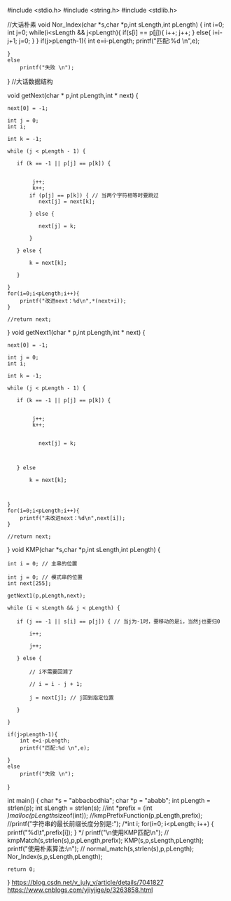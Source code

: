 #include <stdio.h>
#include <string.h>
#include <stdlib.h>

//大话朴素
void Nor_Index(char *s,char *p,int sLength,int pLength)
{
    int i=0;
    int j=0;
    while(i<sLength && j<pLength){
        if(s[i] == p[j]){
            i++;
            j++;
        }
        else{
            i=i-j+1;
            j=0;
        }
    }
    if(j>pLength-1){
        int e=i-pLength;
        printf("匹配:%d \n",e);

    }
    else
        printf("失败 \n");

}
//大话数据结构

void getNext(char * p,int pLength,int * next) {

    next[0] = -1;

    int j = 0;
    int i;

    int k = -1;

    while (j < pLength - 1) {

       if (k == -1 || p[j] == p[k]) {


            j++;
            k++;
           if (p[j] == p[k]) { // 当两个字符相等时要跳过
              next[j] = next[k];

           } else {

              next[j] = k;

           }

       } else {

           k = next[k];

       }

    }
    for(i=0;i<pLength;i++){
        printf("改进next：%d\n",*(next+i));
    }

    //return next;

}
void getNext1(char * p,int pLength,int * next) {

    next[0] = -1;

    int j = 0;
    int i;

    int k = -1;

    while (j < pLength - 1) {

       if (k == -1 || p[j] == p[k]) {


            j++;
            k++;


              next[j] = k;



       } else

           k = next[k];



    }
    for(i=0;i<pLength;i++){
        printf("未改进next：%d\n",next[i]);
    }

    //return next;

}
 void KMP(char *s,char *p,int sLength,int pLength) {


    int i = 0; // 主串的位置

    int j = 0; // 模式串的位置
    int next[255];

    getNext1(p,pLength,next);

    while (i < sLength && j < pLength) {

       if (j == -1 || s[i] == p[j]) { // 当j为-1时，要移动的是i，当然j也要归0

           i++;

           j++;

       } else {

           // i不需要回溯了

           // i = i - j + 1;

           j = next[j]; // j回到指定位置

       }

    }

    if(j>pLength-1){
        int e=i-pLength;
        printf("匹配:%d \n",e);

    }
    else
        printf("失败 \n");

}




int main()
{
    char *s = "abbacbcdhia";
    char *p = "ababb";
    int pLength = strlen(p);
    int sLength = strlen(s);
    //int *prefix = (int *)malloc(pLength*sizeof(int));
    //kmpPrefixFunction(p,pLength,prefix);
    //printf("字符串的最长前缀长度分别是:");
    /*int i;
    for(i=0; i<pLength; i++)
    {
        printf("%d\t",prefix[i]);
    }
    */
    printf("\n使用KMP匹配\n");
   // kmpMatch(s,strlen(s),p,pLength,prefix);
   KMP(s,p,sLength,pLength);
    printf("使用朴素算法:\n");
   // normal_match(s,strlen(s),p,pLength);
   Nor_Index(s,p,sLength,pLength);

    return 0;
}
https://blog.csdn.net/v_july_v/article/details/7041827
https://www.cnblogs.com/yjiyjige/p/3263858.html
